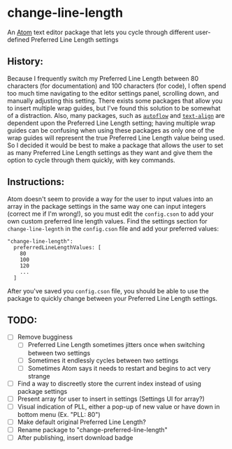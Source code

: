 # change-line-length

An [Atom](https://atom.io) text editor package that lets you cycle through
different user-defined Preferred Line Length settings

## History:

Because I frequently switch my Preferred Line Length between 80 characters (for
documentation) and 100 characters (for code), I often spend too much time
navigating to the editor settings panel, scrolling down, and manually adjusting
this setting.  There exists some packages that allow you to insert multiple wrap
guides, but I've found this solution to be somewhat of a distraction.  Also,
many packages, such as [`autoflow`](https://atom.io/packages/autoflow) and
[`text-align`](https://atom.io/packages/text-align) are dependent upon the
Preferred Line Length setting; having multiple wrap guides can be confusing when
using these packages as only one of the wrap guides will represent the true
Preferred Line Length value being used.  So I decided it would be best to make a
package that allows the user to set as many Preferred Line Length settings as
they want and give them the option to cycle through them quickly, with key
commands.

## Instructions:

Atom doesn't seem to provide a way for the user to input values into an array in
the package settings in the same way one can input integers (correct me if I'm
wrong!), so you must edit the `config.cson` to add your own custom preferred line
length values.  Find the settings section for `change-line-legnth` in the
`config.cson` file and add your preferred values:

    "change-line-length":
      preferredLineLengthValues: [
        80
        100
        120
        ...
      ]

After you've saved you `config.cson` file, you should be able to use the package
to quickly change between your Preferred Line Length settings.

## TODO:

- [ ] Remove bugginess
    - [ ] Preferred Line Length sometimes jitters once when switching between
    two settings
    - [ ] Sometimes it endlessly cycles between two settings
    - [ ] Sometimes Atom says it needs to restart and begins to act very strange
- [ ] Find a way to discreetly store the current index instead of using package
settings
- [ ] Present array for user to insert in settings (Settings UI for array?)
- [ ] Visual indication of PLL, either a pop-up of new value or have down in
bottom menu (Ex. "PLL: 80")
- [ ] Make default original Preferred Line Length?
- [ ] Rename package to "change-preferred-line-length"
- [ ] After publishing, insert download badge
